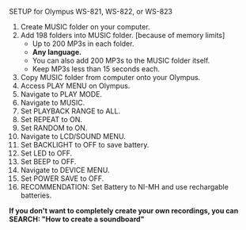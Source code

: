 SETUP for Olympus WS-821, WS-822, or WS-823

1. Create MUSIC folder on your computer.
2. Add 198 folders into MUSIC folder. [because of memory limits]
   - Up to 200 MP3s in each folder.
   - **Any language.**
   - You can also add 200 MP3s to the MUSIC folder itself.
   - Keep MP3s less than 15 seconds each.
 3. Copy MUSIC folder from computer onto your Olympus.
 4. Access PLAY MENU on Olympus.
 5. Navigate to PLAY MODE.
 6. Navigate to MUSIC.
 7. Set PLAYBACK RANGE to ALL.
 8. Set REPEAT to ON.
 9. Set RANDOM to ON.
10. Navigate to LCD/SOUND MENU.
11. Set BACKLIGHT to OFF to save battery.
12. Set LED to OFF.
13. Set BEEP to OFF.
14. Navigate to DEVICE MENU.
15. Set POWER SAVE to OFF.
16. RECOMMENDATION: Set Battery to NI-MH and use rechargable batteries.

**If you don't want to completely create your own recordings, you can SEARCH: "How to create a soundboard"**
